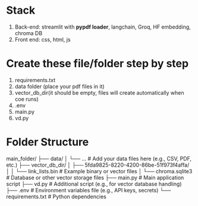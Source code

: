 # Stack
1. Back-end: streamlit with **pypdf loader**, langchain, Groq, HF embedding, chroma DB
2. Front end: css, html, js 

# Create these file/folder step by step
1. requirements.txt
2. data folder (place your pdf files in it)
3. vector_db_dir(it should be empty, files will create automatically when coe runs)
4. .env
5. main.py
6. vd.py

# Folder Structure
main_folder/
├── data/
│   └── ...                # Add your data files here (e.g., CSV, PDF, etc.)
├── vector_db_dir/
│   ├── 5fda9825-8220-4200-86be-51f973f4affa/
│   │   └── link_lists.bin # Example binary or vector files
│   └── chroma.sqlite3     # Database or other vector storage files
├── main.py                # Main application script
├── vd.py                  # Additional script (e.g., for vector database handling)
├── .env                   # Environment variables file (e.g., API keys, secrets)
└── requirements.txt       # Python dependencies

